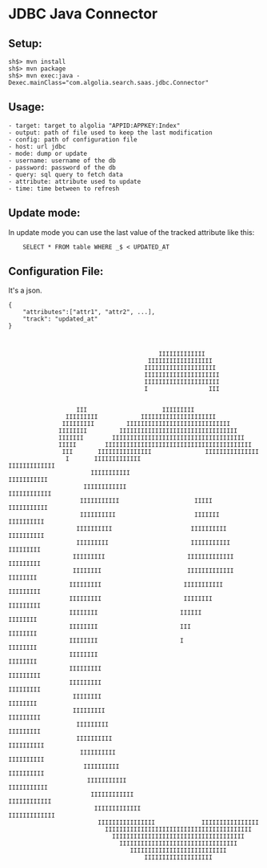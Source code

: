 JDBC Java Connector
===================


Setup:
------

	sh$> mvn install
	sh$> mvn package
	sh$> mvn exec:java -Dexec.mainClass="com.algolia.search.saas.jdbc.Connector"

Usage:
------

	- target: target to algolia "APPID:APPKEY:Index"
	- output: path of file used to keep the last modification
	- config: path of configuration file
	- host: url jdbc
	- mode: dump or update
	- username: username of the db
	- password: password of the db
	- query: sql query to fetch data
	- attribute: attribute used to update
	- time: time between to refresh

Update mode:
------------

In update mode you can use the last value of the tracked attribute like this:

		SELECT * FROM table WHERE _$ < UPDATED_AT

Configuration File:
-------------------

It's a json.

	{
		"attributes":["attr1", "attr2", ...],
		"track": "updated_at"
	}


                                                                                
			                                  IIIIIIIIIIIII                                 
			                               IIIIIIIIIIIIIIIIII                               
			                              IIIIIIIIIIIIIIIIIIII                              
			                              IIIIIIIIIIIIIIIIIIIII                             
			                              IIIIIIIIIIIIIIIIIIIII                             
			                              I                 III                             
			                                                                                
			                                                                                
			           III                     IIIIIIIII                                    
			        IIIIIIIII            IIIIIIIIIIIIIIIIIIIII                              
			       IIIIIIIII         IIIIIIIIIIIIIIIIIIIIIIIIIIIII                          
			      IIIIIIII         IIIIIIIIIIIIIIIIIIIIIIIIIIIIIIIII                        
			      IIIIIII        IIIIIIIIIIIIIIIIIIIIIIIIIIIIIIIIIIIII                      
			      IIIII        IIIIIIIIIIIIIIIIIIIIIIIIIIIIIIIIIIIIIIIII                    
			       III       IIIIIIIIIIIIIII               IIIIIIIIIIIIIII                  
			        I       IIIIIIIIIIIII                     IIIIIIIIIIIII                 
			               IIIIIIIIIII                           IIIIIIIIIII                
			             IIIIIIIIIIII                             IIIIIIIIIIII              
			            IIIIIIIIIII                     IIIII       IIIIIIIIIII             
			            IIIIIIIIII                      IIIIIII      IIIIIIIIII             
			           IIIIIIIIII                      IIIIIIIIII     IIIIIIIIII            
			           IIIIIIIII                       IIIIIIIIIII     IIIIIIIII            
			          IIIIIIIII                       IIIIIIIIIIIII     IIIIIIIII           
			          IIIIIIII                        IIIIIIIIIIIII      IIIIIIII           
			         IIIIIIIII                       IIIIIIIIIII         IIIIIIIII          
			         IIIIIIIII                       IIIIIIII            IIIIIIIII          
			         IIIIIIII                       IIIIII                IIIIIIII          
			         IIIIIIII                       III                   IIIIIIII          
			         IIIIIIII                       I                     IIIIIIII          
			         IIIIIIII                                             IIIIIIII          
			         IIIIIIIII                                           IIIIIIIII          
			         IIIIIIIII                                           IIIIIIIII          
			          IIIIIIII                                           IIIIIIII           
			          IIIIIIIII                                         IIIIIIIII           
			           IIIIIIIII                                       IIIIIIIII            
			           IIIIIIIIII                                     IIIIIIIIII            
			            IIIIIIIIII                                   IIIIIIIIII             
			             IIIIIIIIII                                 IIIIIIIIII              
			              IIIIIIIIIII                             IIIIIIIIIII               
			               IIIIIIIIIIII                         IIIIIIIIIIII                
			                IIIIIIIIIIIII                     IIIIIIIIIIIII                 
			                 IIIIIIIIIIIIIIII             IIIIIIIIIIIIIIII                  
			                   IIIIIIIIIIIIIIIIIIIIIIIIIIIIIIIIIIIIIIIII                    
			                     IIIIIIIIIIIIIIIIIIIIIIIIIIIIIIIIIIIII                      
			                       IIIIIIIIIIIIIIIIIIIIIIIIIIIIIIIII                        
			                          IIIIIIIIIIIIIIIIIIIIIIIIIII                           
			                              IIIIIIIIIIIIIIIIIII

